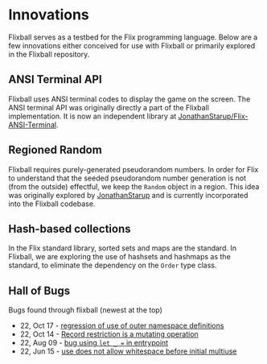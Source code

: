 # Innovations

Flixball serves as a testbed for the Flix programming language.
Below are a few innovations either conceived for use with Flixball
or primarily explored in the Flixball repository.

## ANSI Terminal API

Flixball uses ANSI terminal codes to display the game on the screen.
The ANSI terminal API was originally directly a part of the Flixball implementation.
It is now an independent library at [JonathanStarup/Flix-ANSI-Terminal](https://github.com/JonathanStarup/Flix-ANSI-Terminal).

## Regioned Random

Flixball requires purely-generated pseudorandom numbers.
In order for Flix to understand that the seeded pseudorandom number generation is not (from the outside) effectful,
we keep the `Random` object in a region.
This idea was originally explored by [JonathanStarup](https://github.com/JonathanStarup/) and is currently incorporated into the Flixball codebase.

## Hash-based collections

In the Flix standard library, sorted sets and maps are the standard.
In Flixball, we are exploring the use of hashsets and hashmaps as the standard, to eliminate the dependency on the `Order` type class.

## Hall of Bugs
Bugs found through flixball (newest at the top)
* 22, Oct 17 - [regression of use of outer namespace definitions](https://github.com/flix/flix/issues/4722)
* 22, Oct 14 - [Record restriction is a mutating operation](https://github.com/flix/flix/issues/4704)
* 22, Aug 09 - [bug using `let _ =` in entrypoint](https://github.com/flix/flix/issues/4440)
* 22, Jun 15 - [use does not allow whitespace before initial multiuse](https://github.com/flix/flix/issues/3975)